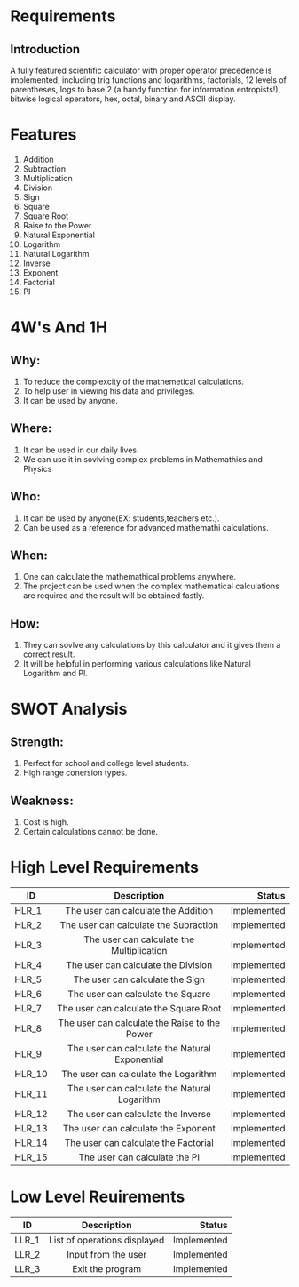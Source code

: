 # Requirements


## Introduction


A fully featured scientific calculator with proper operator
precedence is implemented, including trig functions and
logarithms, factorials, 12 levels of parentheses, logs to base 2
(a handy function for information entropists!), bitwise logical
operators, hex, octal, binary and ASCII display.


# Features
1. Addition
2. Subtraction
3. Multiplication
4. Division
5. Sign
6. Square
7. Square Root
8. Raise to the Power
9. Natural Exponential
10. Logarithm
11. Natural Logarithm
12. Inverse
13. Exponent
14. Factorial
15. PI

# 4W's And 1H

## Why:
1. To reduce the complexcity of the mathemetical calculations.
2. To help user in viewing his data and privileges.
3. It can be used by anyone.

## Where:
1. It can be used in our daily lives.
2. We can use it in sovlving complex problems in Mathemathics and Physics

## Who:
1. It can be used by anyone(EX: students,teachers etc.).
2. Can be used as a reference for advanced mathemathi calculations.

## When:
1. One can calculate the mathemathical problems anywhere.
2. The project can be used when the complex mathematical calculations are required and the result will be obtained fastly.

## How:
1. They can sovlve any calculations by this calculator and it gives them a correct result.
2. It will be helpful in performing various calculations like Natural Logarithm and PI.

# SWOT Analysis

## Strength:
1. Perfect for school and college level students.
2. High range conersion types.

## Weakness:
1. Cost is high.
2. Certain calculations cannot be done.

# High Level Requirements
| ID   |      Description     |  Status |
|----------|:-------------:|------:|
| HLR_1 |   The user can calculate the Addition | Implemented |
| HLR_2 |   The user can calculate the Subraction | Implemented |
| HLR_3 |   The user can calculate the Multiplication | Implemented |
| HLR_4 |   The user can calculate the Division  | Implemented |
| HLR_5 |   The user can calculate the Sign  | Implemented |
| HLR_6 |   The user can calculate the Square  | Implemented |
| HLR_7 |   The user can calculate the Square Root  | Implemented |
| HLR_8 |   The user can calculate the Raise to the Power  | Implemented |
| HLR_9 |   The user can calculate the Natural Exponential  | Implemented |
| HLR_10 |  The user can calculate the Logarithm  | Implemented |
| HLR_11 |  The user can calculate the Natural Logarithm  | Implemented |
| HLR_12 |  The user can calculate the Inverse  | Implemented |
| HLR_13 |  The user can calculate the Exponent  | Implemented |
| HLR_14 |  The user can calculate the Factorial  | Implemented |
| HLR_15 |  The user can calculate the PI  | Implemented |

# Low Level Reuirements
| ID   |      Description     |  Status |
|----------|:-------------:|------:|
| LLR_1 |   List of operations displayed | Implemented  |
| LLR_2 |  Input from the user  | Implemented  |
| LLR_3 |  Exit the program  | Implemented  |
